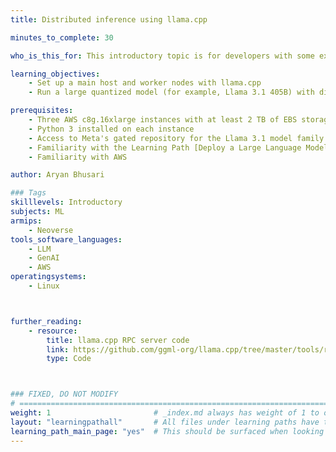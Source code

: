 ```yaml
---
title: Distributed inference using llama.cpp

minutes_to_complete: 30

who_is_this_for: This introductory topic is for developers with some experience using llama.cpp who want to learn distributed inference.

learning_objectives: 
    - Set up a main host and worker nodes with llama.cpp
    - Run a large quantized model (for example, Llama 3.1 405B) with distributed CPU inference on Arm machines

prerequisites:
    - Three AWS c8g.16xlarge instances with at least 2 TB of EBS storage
    - Python 3 installed on each instance
    - Access to Meta's gated repository for the Llama 3.1 model family and a Hugging Face token to download models
    - Familiarity with the Learning Path [Deploy a Large Language Model (LLM) chatbot with llama.cpp using KleidiAI on Arm servers](/learning-paths/servers-and-cloud-computing/llama-cpu)
    - Familiarity with AWS

author: Aryan Bhusari

### Tags
skilllevels: Introductory
subjects: ML
armips:
    - Neoverse
tools_software_languages:
    - LLM
    - GenAI
    - AWS
operatingsystems:
    - Linux



further_reading:
    - resource:
        title: llama.cpp RPC server code
        link: https://github.com/ggml-org/llama.cpp/tree/master/tools/rpc
        type: Code



### FIXED, DO NOT MODIFY
# ================================================================================
weight: 1                       # _index.md always has weight of 1 to order correctly
layout: "learningpathall"       # All files under learning paths have this same wrapper
learning_path_main_page: "yes"  # This should be surfaced when looking for related content. Only set for _index.md of learning path content.
---
```

